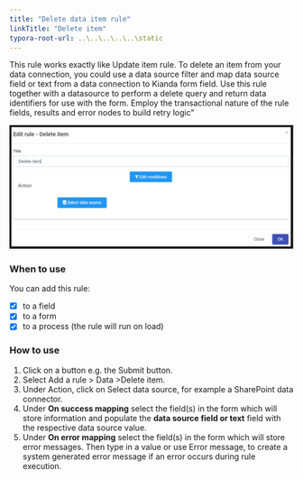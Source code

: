 ```yaml
---
title: "Delete data item rule"
linkTitle: "Delete item"
typora-root-url: ..\..\..\..\..\static
---
```


This rule works exactly like Update item rule. To delete an item from your data connection, you could use a data source filter and map data source field or text from a data connection to Kianda form field.
Use this rule together with a datasource to perform a delete query and return data identifiers for use with the form. Employ the transactional nature of the rule fields, results and error nodes to build retry logic" 

![Delete item dialog box](/images/deleteitem.png)

### When to use 
You can add this rule:
- [x] to a field
- [x] to a form 
- [x] to a process (the rule will run on load)

### How to use
1. Click on a button e.g. the Submit button.
2. Select Add a rule > Data >Delete item.
3. Under Action, click on Select data source, for example a SharePoint data connector.
4. Under **On success mapping** select the field(s) in the form which will store information and populate the **data source field or text** field with the respective data source value. 
5. Under **On error mapping** select the field(s) in the form which will store error messages. Then type in a value or use Error message, to create a system generated error message if an error occurs during rule execution.

